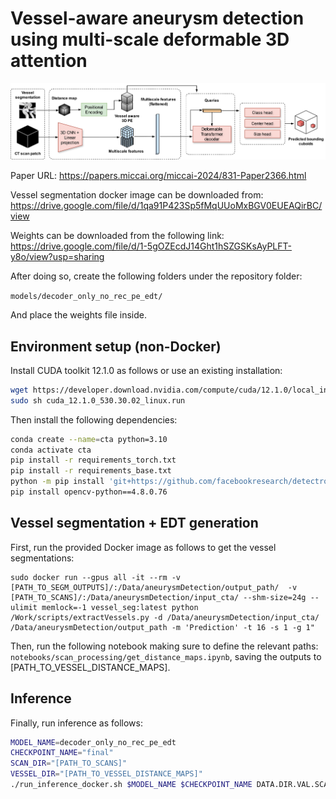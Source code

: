# Vessel-aware aneurysm detection using multi-scale deformable 3D attention

![Figure describing the model](diagram.png)

Paper URL: https://papers.miccai.org/miccai-2024/831-Paper2366.html

Vessel segmentation docker image can be downloaded from: https://drive.google.com/file/d/1qa91P423Sp5fMqUUoMxBGV0EUEAQirBC/view 

Weights can be downloaded from the following link: https://drive.google.com/file/d/1-5gOZEcdJ14Ght1hSZGSKsAyPLFT-y8o/view?usp=sharing

After doing so, create the following folders under the repository folder:

`models/decoder_only_no_rec_pe_edt/`

And place the weights file inside.

## Environment setup (non-Docker)

Install CUDA toolkit 12.1.0 as follows or use an existing installation:

```bash
wget https://developer.download.nvidia.com/compute/cuda/12.1.0/local_installers/cuda_12.1.0_530.30.02_linux.run
sudo sh cuda_12.1.0_530.30.02_linux.run
```

Then install the following dependencies:

```bash
conda create --name=cta python=3.10
conda activate cta
pip install -r requirements_torch.txt
pip install -r requirements_base.txt
python -m pip install 'git+https://github.com/facebookresearch/detectron2.git'
pip install opencv-python==4.8.0.76
```

## Vessel segmentation + EDT generation

First, run the provided Docker image as follows to get the vessel segmentations:
```
sudo docker run --gpus all -it --rm -v [PATH_TO_SEGM_OUTPUTS]/:/Data/aneurysmDetection/output_path/  -v [PATH_TO_SCANS]/:/Data/aneurysmDetection/input_cta/ --shm-size=24g --ulimit memlock=-1 vessel_seg:latest python /Work/scripts/extractVessels.py -d /Data/aneurysmDetection/input_cta/ /Data/aneurysmDetection/output_path -m 'Prediction' -t 16 -s 1 -g 1"
```
Then, run the following notebook making sure to define the relevant paths: `notebooks/scan_processing/get_distance_maps.ipynb`, saving the outputs to [PATH_TO_VESSEL_DISTANCE_MAPS].



## Inference
Finally, run inference as follows:
```bash
MODEL_NAME=decoder_only_no_rec_pe_edt
CHECKPOINT_NAME="final"
SCAN_DIR="[PATH_TO_SCANS]"
VESSEL_DIR="[PATH_TO_VESSEL_DISTANCE_MAPS]"
./run_inference_docker.sh $MODEL_NAME $CHECKPOINT_NAME DATA.DIR.VAL.SCAN_DIR $SCAN_DIR DATA.DIR.VAL.VESSEL_DIR $VESSEL_DIR 
```

